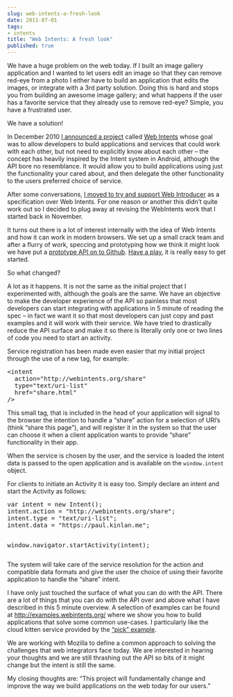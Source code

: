 ```yaml
---
slug: web-intents-a-fresh-look
date: 2011-07-01
tags:
- intents
title: "Web Intents: A fresh look"
published: true
---
```

<p>We have a huge problem on the web today.  If I built an image
gallery application and I wanted to let users edit an image so that they can
remove red-eye from a photo I either have to build an application that edits
the images, or integrate with a 3rd party solution.  Doing this is hard and
stops you from building an awesome image gallery; and what happens if the
user has a favorite service that they already use to remove red-eye?
 Simple, you have a frustrated user.</p>

<p>We have a solution!</p>

<p>In December 2010 <a href="https://twitter.com/Paul_Kinlan/status/17998349231722497">I announced a project</a> called <a href="http://www.webintents.com">Web
Intents</a> whose goal was to allow developers to
build applications and services that could work with each other, but not
need to explicitly know about each other &ndash; the concept has heavily inspired
by the Intent system in Android, although the API bore no resemblance.  It
would allow you to build applications using just the functionality your
cared about, and then delegate the other functionality to the
users preferred choice of service.</p>

<p>After some conversations, <a href="/so-what-is-happening-with-web-intents">I moved to try and support Web Introducer</a> as a
specification over Web Intents. For one reason or another this didn&rsquo;t quite
work out so I decided to plug away at revising the WebIntents work that I
started back in November.</p>

<p>It turns out there is a lot of interest internally with the idea of Web
Intents and how it can work in modern browsers.  We set up a small crack
team and after a flurry of work, speccing and prototyping how we think it
might look we have put a <a href="https://github.com/PaulKinlan/WebIntents">prototype API on to Github</a>.  <a href="http://examples.webintents.org/">Have a play</a>, it is really easy to get started.</p>

<p>So what changed?</p>

<p>A lot as it happens. It is not the same as the initial project that
I experimented with, although the goals are the same. We have an objective
to make the developer experience of the API so painless that most developers
can start integrating with applications in 5 minute of reading the spec &ndash; in
fact we want it so that most developers can just copy and past examples and
it will work with their service.  We have tried to drastically reduce the
API surface and make it so there is literally only one or two lines of code
you need to start an activity.</p>

<p>Service registration has been made even easier that my initial project
through the use of a new tag, for example:</p>

<div class="CodeRay">
  <div class="code"><pre>&lt;intent
  action=&quot;http://webintents.org/share&quot;
  type=&quot;text/uri-list&quot;
  href=&quot;share.html&quot;
/&gt;</pre></div>
</div>


<p>This small tag, that is included in the head of your application will signal
to the browser the intention to handle a &ldquo;share&rdquo; action for a selection of
URI&rsquo;s (think &ldquo;share this page&rdquo;), and will register it in the system so that
the user can choose it when a client application wants to provide &ldquo;share&rdquo;
functionality in their app.</p>

<p>When the service is chosen by the user, and the service is loaded the intent
data is passed to the open application and is available on the
<code>window.intent</code> object.</p>

<p>For clients to initiate an Activity it is easy too.  Simply declare an
intent and start the Activity as follows:</p>

<div class="CodeRay">
  <div class="code"><pre>var intent = new Intent();
intent.action = &quot;http://webintents.org/share&quot;;
intent.type = &quot;text/uri-list&quot;;
intent.data = &quot;https://paul.kinlan.me&quot;;

window.navigator.startActivity(intent);</pre></div>
</div>


<p>The system will take care of the service resolution for the action and
compatible data formats and give the user the choice of using
their favorite application to handle the &ldquo;share&rdquo; intent.</p>

<p>I have only just touched the surface of what you can do with the API.  There
are a lot of things that you can do with the API over and above what I have
described in this 5 minute overview.  A selection of examples can be found
at <a href="http://examples.webintents.org/">http://examples.webintents.org/</a> where we show you how to build
applications that solve some common use-cases. I particularly like the cloud
kitten service provided by the <a href="http://examples.webintents.org/intents/pick/index.html">&ldquo;pick&rdquo; example</a>.</p>

<p>We are working with Mozilla to define a common approach to solving the
challenges that web integrators face today. We are interested in hearing
your thoughts and we are still thrashing out the API so bits of it might
change but the intent is still the same.</p>

<p>My closing thoughts are: &ldquo;This project will fundamentally change and improve
the way we build applications on the web today for our users.&rdquo;</p>

